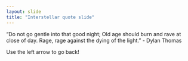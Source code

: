 ```yaml
---
layout: slide
title: "Interstellar quote slide"
---
```


 “Do not go gentle into that good night; 
 Old age should burn and rave at close of day. 
 Rage, rage against the dying of the light.”
        - Dylan Thomas

Use the left arrow to go back!
